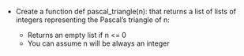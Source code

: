 * Create a function def pascal_triangle(n): that returns a list of lists of integers representing the Pascal’s triangle of n:

    * Returns an empty list if n <= 0
    * You can assume n will be always an integer
